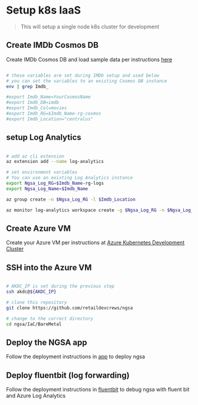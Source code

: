 # Setup k8s IaaS

> This will setup a single node k8s cluster for development

## Create IMDb Cosmos DB

Create IMDb Cosmos DB and load sample data per instructions [here](https://github.com/retaildevcrews/imdb)

```bash

# these variables are set during IMDb setup and used below
# you can set the variables to an existing Cosmos DB instance
env | grep Imdb_

#export Imdb_Name=YourCosmosName
#export Imdb_DB=imdb
#export Imdb_Col=movies
#export Imdb_RG=$Imdb_Name-rg-cosmos
#export Imdb_Location="centralus"

```

## setup Log Analytics

```bash

# add az cli extension
az extension add --name log-analytics

# set environment variables
# You can use an existing Log Analytics instance
export Ngsa_Log_RG=$Imdb_Name-rg-logs
export Ngsa_Log_Name=$Imdb_Name

az group create -n $Ngsa_Log_RG -l $Imdb_Location

az monitor log-analytics workspace create -g $Ngsa_Log_RG -n $Ngsa_Log_Name -l $Imdb_Location

```

## Create Azure VM

Create your Azure VM per instructions at [Azure Kubernetes Development Cluster](https://github.com/retaildevcrews/akdc)

## SSH into the Azure VM

```bash

# AKDC_IP is set during the previous step
ssh akdc@${AKDC_IP}

# clone this repository
git clone https://github.com/retaildevcrews/ngsa

# change to the correct directory
cd ngsa/IaC/BareMetal

```

## Deploy the NGSA app

Follow the deployment instructions in [app](app/README.md) to deploy ngsa

## Deploy fluentbit (log forwarding)

Follow the deployment instructions in [fluentbit](fluentbit/README.md) to debug ngsa with fluent bit and Azure Log Analytics
